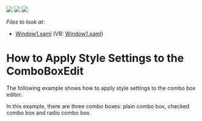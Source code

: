 <!-- default badges list -->
![](https://img.shields.io/endpoint?url=https://codecentral.devexpress.com/api/v1/VersionRange/128644369/10.1.4%2B)
[![](https://img.shields.io/badge/Open_in_DevExpress_Support_Center-FF7200?style=flat-square&logo=DevExpress&logoColor=white)](https://supportcenter.devexpress.com/ticket/details/E1982)
[![](https://img.shields.io/badge/📖_How_to_use_DevExpress_Examples-e9f6fc?style=flat-square)](https://docs.devexpress.com/GeneralInformation/403183)
<!-- default badges end -->
<!-- default file list -->
*Files to look at*:

* [Window1.xaml](./CS/ComboBoxEdit_ApplyingStyleSettings/Window1.xaml) (VB: [Window1.xaml](./VB/ComboBoxEdit_ApplyingStyleSettings/Window1.xaml))
<!-- default file list end -->
# How to Apply Style Settings to the ComboBoxEdit


<p>The following example shows how to apply style settings to the combo box editor.</p><p>In this example, there are three combo boxes: plain combo box, checked combo box and radio combo box.</p>

<br/>


